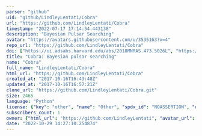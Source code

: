 ```yaml
---
parser: "github"
uid: "github/LindleyLentati/Cobra"
url: "https://github.com/LindleyLentati/Cobra"
timestamp: "2022-07-17 17:14:54.443138"
description: "Bayesian Pulsar Searching"
avatar: "https://avatars.githubusercontent.com/u/3535163?v=4"
repo_url: "https://github.com/LindleyLentati/Cobra"
doi: ["https://ui.adsabs.harvard.edu/abs/2018MNRAS.473.5026L", "https://ui.adsabs.harvard.edu/abs/2020ascl.soft02016L/abstract"]
title: "Cobra: Bayesian pulsar searching"
name: "Cobra"
full_name: "LindleyLentati/Cobra"
html_url: "https://github.com/LindleyLentati/Cobra"
created_at: "2017-10-16T16:43:48Z"
updated_at: "2017-10-16T16:57:21Z"
clone_url: "https://github.com/LindleyLentati/Cobra.git"
size: 2465
language: "Python"
license: {"key": "other", "name": "Other", "spdx_id": "NOASSERTION", "url": null, "node_id": "MDc6TGljZW5zZTA="}
subscribers_count: 1
owner: {"html_url": "https://github.com/LindleyLentati", "avatar_url": "https://avatars.githubusercontent.com/u/3535163?v=4", "login": "LindleyLentati", "type": "User"}
date: "2022-10-29 14:27:10.254874"
---
```

